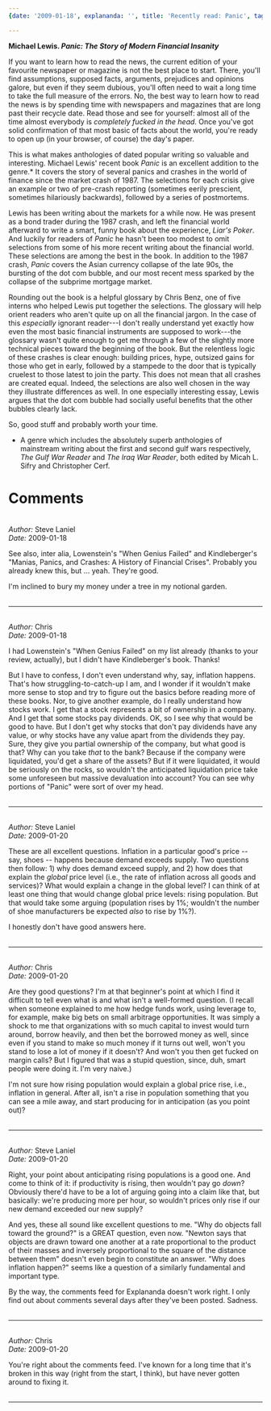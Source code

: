 ```yaml
---
{date: '2009-01-18', explananda: '', title: 'Recently read: Panic', tags: book_reviews}

---
```

<strong>Michael Lewis.  <em>Panic: The Story of Modern Financial Insanity</em></strong>

If you want to learn how to read the news, the current edition of your favourite newspaper or magazine is not the best place to start.  There, you'll find assumptions, supposed facts, arguments, prejudices and opinions galore, but even if they seem dubious, you'll often need to wait a long time to take the full measure of the errors.  No, the best way to learn how to read the news is by spending time with newspapers and magazines that are long past their recycle date.  Read those and see for yourself: almost all of the time almost everybody is <em>completely fucked in the head</em>.  Once you've got solid confirmation of that most basic of facts about the world, you're ready to open up (in your browser, of course) the day's paper.

This is what makes anthologies of dated popular writing so valuable and interesting.  Michael Lewis' recent book <em>Panic</em> is an excellent addition to the genre.*  It covers the story of several panics and crashes in the world of finance since the market crash of 1987.  The selections for each crisis give an example or two of pre-crash reporting (sometimes eerily prescient, sometimes hilariously backwards), followed by a series of postmortems.

Lewis has been writing about the markets for a while now.  He was present as a bond trader during the 1987 crash, and left the financial world afterward to write a smart, funny book about the experience, <em>Liar's Poker</em>.  And luckily for readers of <em>Panic</em> he hasn't been too modest to omit selections from some of his more recent writing about the financial world.  These selections are among the best in the book.  In addition to the 1987 crash, <em>Panic</em> covers the Asian currency collapse of the late 90s, the bursting of the dot com bubble, and our most recent mess sparked by the collapse of the subprime mortgage market.

Rounding out the book is a helpful glossary by Chris Benz, one of five interns who helped Lewis put together the selections.  The glossary will help orient readers who aren't quite up on all the financial jargon.  In the case of this <em>especially</em> ignorant reader---I don't really understand yet exactly how even the most basic financial instruments are supposed to work---the glossary wasn't quite enough to get me through a few of the slightly more technical pieces toward the beginning of the book.  But the relentless logic of these crashes is clear enough: building prices, hype, outsized gains for those who get in early, followed by a stampede to the door that is typically cruelest to those latest to join the party.  This does not mean that all crashes are created equal.  Indeed, the selections are also well chosen in the way they illustrate differences as well.  In one especially interesting essay, Lewis argues that the dot com bubble had socially useful benefits that the other bubbles clearly lack.

So, good stuff and probably worth your time.

* A genre which includes the absolutely superb anthologies of mainstream writing about the first and second gulf wars respectively, <em>The Gulf War Reader</em> and <em>The Iraq War Reader</em>, both edited by Micah L. Sifry and Christopher Cerf.


<h1>Comments</h1>


<br/>
<em>Author:</em> Steve Laniel
<br/><em>Date:</em> 2009-01-18

See also, inter alia, Lowenstein's "When Genius Failed" and Kindleberger's "Manias, Panics, and Crashes: A History of Financial Crises". Probably you already knew this, but ... yeah. They're good.

I'm inclined to bury my money under a tree in my notional garden.
<br/>
<br/>

*******************************************************************************



<br/>
<em>Author:</em> Chris
<br/><em>Date:</em> 2009-01-18

I had Lowenstein's "When Genius Failed" on my list already (thanks to your review, actually), but I didn't have Kindleberger's book.  Thanks!

But I have to confess, I don't even understand why, say, inflation happens.  That's how struggling-to-catch-up I am, and I wonder if it wouldn't make more sense to stop and try to figure out the basics before reading more of these books.  Nor, to give another example, do I really understand how stocks work.  I get that a stock represents a bit of ownership in a company.  And I get that some stocks pay dividends.  OK, so I see why that would be good to have.  But I don't get why stocks that don't pay dividends have any value, or why stocks have any value apart from the dividends they pay.  Sure, they give you partial ownership of the company, but what good is that?  Why can you take <em>that</em> to the bank?  Because if the company were liquidated, you'd get a share of the assets?  But if it were liquidated, it would be seriously on the rocks, so wouldn't the anticipated liquidation price take some unforeseen but massive devaluation into account?  You can see why portions of "Panic" were sort of over my head.
<br/>
<br/>

*******************************************************************************



<br/>
<em>Author:</em> Steve Laniel
<br/><em>Date:</em> 2009-01-20

These are all excellent questions. Inflation in a particular good's price -- say, shoes -- happens because demand exceeds supply. Two questions then follow: 1) why does demand exceed supply, and 2) how does that explain the *global* price level (i.e., the rate of inflation across all goods and services)? What would explain a change in the global level? I can think of at least one thing that would change global price levels: rising population. But that would take some arguing (population rises by 1%; wouldn't the number of shoe manufacturers be expected *also* to rise by 1%?).

I honestly don't have good answers here.
<br/>
<br/>

*******************************************************************************



<br/>
<em>Author:</em> Chris
<br/><em>Date:</em> 2009-01-20

Are they good questions?  I'm at that beginner's point at which I find it difficult to tell even what is and what isn't a well-formed question.  (I recall when someone explained to me how hedge funds work, using leverage to, for example, make big bets on small arbitrage opportunities.  It was simply a shock to me that organizations with so much capital to invest would turn around, borrow heavily, and then bet the borrowed money as well, since even if you stand to make so much money if it turns out well, won't you stand to lose a lot of money if it doesn't?  And won't you then get fucked on margin calls?  But I figured that was a stupid question, since, duh, smart people were doing it.  I'm very naive.)

I'm not sure how rising population would explain a global price rise, i.e., inflation in general.  After all, isn't a rise in population something that you can see a mile away, and start producing for in anticipation (as you point out)?
<br/>
<br/>

*******************************************************************************



<br/>
<em>Author:</em> Steve Laniel
<br/><em>Date:</em> 2009-01-20

Right, your point about anticipating rising populations is a good one. And come to think of it: if productivity is rising, then wouldn't pay go *down*? Obviously there'd have to be a lot of arguing going into a claim like that, but basically: we're producing more per hour, so wouldn't prices only rise if our new demand exceeded our new supply?

And yes, these all sound like excellent questions to me. "Why do objects fall toward the ground?" is a GREAT question, even now. "Newton says that objects are drawn toward one another at a rate proportional to the product of their masses and inversely proportional to the square of the distance between them" doesn't even begin to constitute an answer. "Why does inflation happen?" seems like a question of a similarly fundamental and important type.

By the way, the comments feed for Explananda doesn't work right. I only find out about comments several days after they've been posted. Sadness.
<br/>
<br/>

*******************************************************************************



<br/>
<em>Author:</em> Chris
<br/><em>Date:</em> 2009-01-20

You're right about the comments feed.  I've known for a long time that it's broken in this way (right from the start, I think), but have never gotten around to fixing it.
<br/>
<br/>

*******************************************************************************
